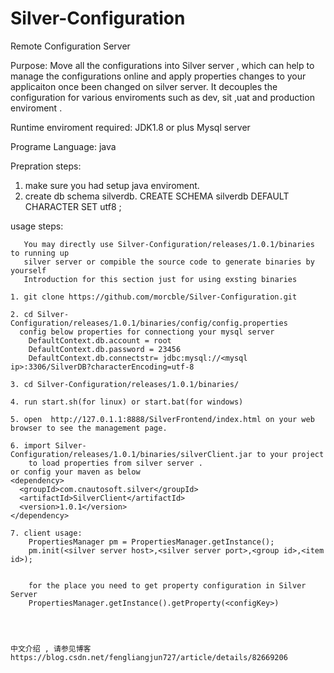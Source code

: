 # Silver-Configuration
Remote Configuration Server

Purpose:
    Move all the configurations into Silver server , which can help to manage the configurations online and apply properties changes to your applicaiton once been changed on silver server. It decouples the configuration for various enviroments such as dev, sit ,uat and production enviroment . 

Runtime enviroment required: 
    JDK1.8 or plus
    Mysql server
    
Programe Language:
    java

Prepration steps:
   1. make sure you had setup java enviroment.
   2. create db schema silverdb.
      CREATE SCHEMA silverdb DEFAULT CHARACTER SET utf8 ;

usage steps:

       You may directly use Silver-Configuration/releases/1.0.1/binaries to running up 
       silver server or compible the source code to generate binaries by yourself
       Introduction for this section just for using exsting binaries
    
    1. git clone https://github.com/morcble/Silver-Configuration.git
    
    2. cd Silver-Configuration/releases/1.0.1/binaries/config/config.properties
      config below properties for connectiong your mysql server
        DefaultContext.db.account = root
        DefaultContext.db.password = 23456
        DefaultContext.db.connectstr= jdbc:mysql://<mysql ip>:3306/SilverDB?characterEncoding=utf-8
    
    3. cd Silver-Configuration/releases/1.0.1/binaries/
    
    4. run start.sh(for linux) or start.bat(for windows)

    5. open  http://127.0.1.1:8888/SilverFrontend/index.html on your web browser to see the management page.
    
    6. import Silver-Configuration/releases/1.0.1/binaries/silverClient.jar to your project 
        to load properties from silver server .
    or config your maven as below
    <dependency>
      <groupId>com.cnautosoft.silver</groupId>
      <artifactId>SilverClient</artifactId>
      <version>1.0.1</version>
    </dependency> 
    
    7. client usage:
        PropertiesManager pm = PropertiesManager.getInstance();
        pm.init(<silver server host>,<silver server port>,<group id>,<item id>);
        
        
        for the place you need to get property configuration in Silver Server
        PropertiesManager.getInstance().getProperty(<configKey>)

 
    
    
    中文介绍 , 请参见博客 https://blog.csdn.net/fengliangjun727/article/details/82669206
